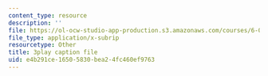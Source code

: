 ```yaml
---
content_type: resource
description: ''
file: https://ol-ocw-studio-app-production.s3.amazonaws.com/courses/6-004-computation-structures-spring-2017/e4b291ce16505830bea24fc460ef9763_aR6X3OUAKkI.vtt
file_type: application/x-subrip
resourcetype: Other
title: 3play caption file
uid: e4b291ce-1650-5830-bea2-4fc460ef9763
---
```


